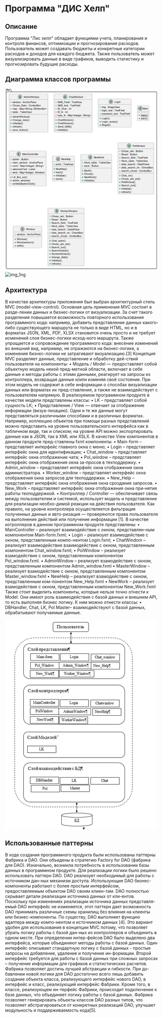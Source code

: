 # Программа "ДИС Хелп"

## Описание

Программа "Лис хелп"   обладает функциями учета, планирования и контроля финансов, оптимизации и прогнозирования расходов. Пользователь может создавать бюджеты и конкретные категории расходов и доходов для каждого бюджета. Также пользователь может визуализировать данные в виде графиков, выводить статистику и прогнозировать будущие расходы. 


## Диаграмма классов программы
![img.png](img/img.png)
![img_1ng](img/img_1ng)

## Архитектура
В качестве архитектуры приложения был выбран архитектурный стиль МVC (model-view-control). Основная цель применения MVC состоит в разде-лении данных и бизнес-логики от визуализации. За счет такого разделения повышается возможность повторного использования программного кода: например, добавить представление данных какого-либо существующего маршрута не только в виде HTML, но и в форматах JSON, XML, PDF, XLSX становится очень просто и не требует исменений слоя бизнес-логики исход-ного маршрута. Также упрощается и сопровождение программного кода: внесение изменений во внешний вид, например, не отражаются на бизнес-логике, а изменения бизнес-логики не затрагивают визуализацию.[3]
Концепция MVC разделяет данные, представление и обработку дей-ствий пользователя на компоненты:
•	Модель / Model — предоставляет собой объектную модель некой пред-метной области, включает в себя данные и методы работы с этими данными, реагирует на запросы из контроллера, возвращая данные и/или изменяя своё состояние. При этом модель не содержит в себе информации о способах визуализации данных или форматах их пред-ставления, а также не взаимодействует с пользователем напрямую. В реализуемом программном продукте в качестве модели представлены классы: 
•	LK – представляет собой сущность LK; 
•	Представление / View — отвечает за отображение информации (визуа-лизацию). Одни и те же данные могут представляться различными способами и в различных форматах. Например, коллекцию объектов при помощи разных представлений можно представить на уровне пользовательского интерфейса как в табличном виде, так и списком; на уровне API можно экспортировать данные как в JSON, так в XML или XSLX. В качестве View компонентов в данном продукте пред-ставлены fxml компоненты: 
•	Main-form – представляет интерфейс главного окна с меню;
•	Login – представляет интерфейс окна для идентификации;
•	Chat_window – представляет интерфейс окна отображение чата;
•	Pol_window – представляет интерфейс окна отображения окна за-просов в техподдержку.
•	Admin_window – представляет интерфейс окна отображения окна администратора.
•	Worker_window – представляет интерфейс окна отображения окна запросов для техподдержки.
•	New_Help – представляет интерфейс окна отображения окна сроздания запросов.
•	New_Work – представляет интерфейс окна отображения окна при-нятия работы техподдержкой.
•	Контроллер / Controller — обеспечивает связь между пользователем и системой, использует модель и представление для реализации необхо-димой реакции на действия пользователя. Как правило, на уровне контроллера осуществляется фильтрация полученных данных и авто-ризация — проверяются права пользователя на выполнение действий или получение информации [1]. В качестве котроллеров в данном программном продукте представлены:
•	MainController – реализует взаимодействие с окном, представлен-ным компонентом Main-form.fxml;
•	Login – реализует взаимодействие с окном, представленным компо-нентом Login.fxml;
•	ChatWindom – реализует взаимодействие взаимодействие с окном, представленным компонентом Chat_window.fxml;
•	PolWindow – реализует взамодействие с окном, представленным компонентом Pol_window.fxml.
•	AdminWindow – реализует взамодействие с окном, представленным компонентом Admin_window.fxml
•	MasterWindow – реализует взамодействие с окном, представленным компонентом Master_window.fxml
•	NewHelp – реализует взамодействие с окном, представленным ком-понентом New_Help.fxml
•	NewWork – реализует взамодействие с окном, представленным компонентом New_Work.fxml
Также стоит выделить компоненты, которые нельзя точно отнести к Model. Они имеют роль взаимодействия с базой данных и внешним API, то есть выполняя бизнес логику. К ним можно отнести классы: 
•	DBHandler, Chat, LK, Pol Master– взаимодействуют с базой данных, обрабатывают получаемые данные. 

![](img/diagram.png)

## Использованные паттерны
В ходе создания программного продукта были использованы паттерны Фабрика и DAO. Они объедены в стратегию Factory for DAO (фабрика для DAO). Изначально, возникла потребность в использовании базы данных в программном продукте. Для реализации логики было решено использовать паттерн DAO. DAO реализует необходимый для работы с источником дан-ных механизм доступа.   Использующие DAO бизнес-компоненты работают с более простым интерфейсом, предоставляемым объектом DAO своим клиен-там. DAO полностью скрывает детали реализации источника данных от кли-ентов. Поскольку при изменениях реализации источника данных представля-емый DAO интерфейс не изменяется, этот паттерн дает возможность DAO принимать различные схемы хранилищ без влияния на клиенты или бизнес-компоненты. По существу, DAO выполняет функцию адаптера между компо-нентом и источником данных [4]. Это вариант удобен для использования в концепции MVC потому, что позволяет убрать логику работы с базой дан-ных из контроллеров и объединить в одном месте. При определении интер-фейсов DAO было выделено два интерфейса, которые объединяют методы работы с базой данных. Один интерфейс описывает стандартную логику с базой данных - простые запросы на добавление, удаление и получение ин-формации.  Второй интерфейс требуется для работы с базой данных при сложных запросах – получение информации для графиков и статистических расчетов. 
 	Фабрика позволяет достичь лучшей абстракции и гибкости. При до-бавлении новой логики для DAO достаточно всего лишь добавить создание объекта класса, реализующего интерфейс нового DAO, в интерфейс и класс, реализующий интерфейс Фабрики. Кроме того, в классе, реализующем ин-терфейс Фабрики, происходит подключение к базе данных, что объединяет логику работы с базой данных. Фабрика позволяет генерировать объекты классов DAO разных типов, что позволяет абстрагироваться от конкретных реализаций DAO, улучшает модульность и поддерживаемость кода[5].

